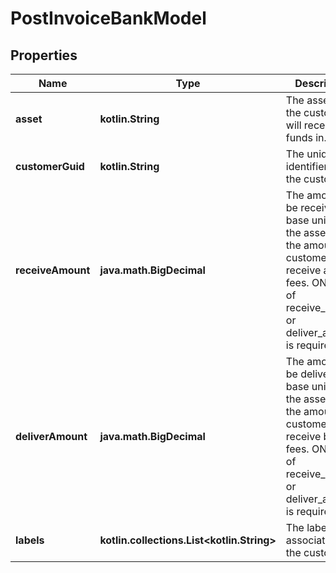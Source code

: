 
# PostInvoiceBankModel

## Properties
Name | Type | Description | Notes
------------ | ------------- | ------------- | -------------
**asset** | **kotlin.String** | The asset code the customer will receive the funds in. | 
**customerGuid** | **kotlin.String** | The unique identifier for the customer. |  [optional]
**receiveAmount** | **java.math.BigDecimal** | The amount to be received in base units of the asset, i.e., the amount the customer will receive after fees. ONLY one of receive_amount or deliver_amount is required. |  [optional]
**deliverAmount** | **java.math.BigDecimal** | The amount to be delivered in base units of the asset, i.e., the amount the customer will receive before fees. ONLY one of receive_amount or deliver_amount is required. |  [optional]
**labels** | **kotlin.collections.List&lt;kotlin.String&gt;** | The labels associated with the customer. |  [optional]



